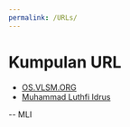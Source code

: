 ```yaml
---
permalink: /URLs/
---
```


# Kumpulan URL

* [OS.VLSM.ORG](https://os.vlsm.org/)
* [Muhammad Luthfi Idrus](../)

-- MLI
